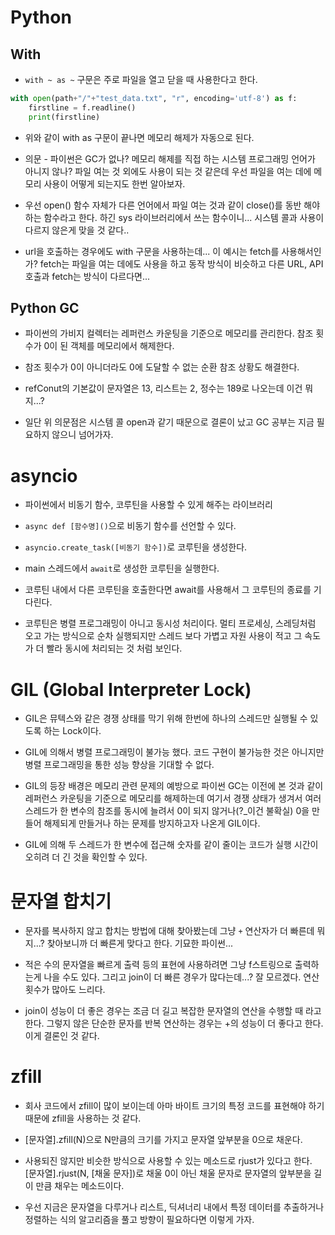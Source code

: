 # Python

## With

- `with ~ as ~` 구문은 주로 파일을 열고 닫을 때 사용한다고 한다. 

```python
with open(path+"/"+"test_data.txt", "r", encoding='utf-8') as f:
    firstline = f.readline()
    print(firstline)
```

- 위와 같이 with as 구문이 끝나면 메모리 해제가 자동으로 된다.

- 의문 - 파이썬은 GC가 없나? 메모리 해제를 직접 하는 시스템 프로그래밍 언어가 아니지 않나? 파일 여는 것 외에도 사용이 되는 것 같은데 우선 파일을 여는 데에 메모리 사용이 어떻게 되는지도 한번 알아보자.

- 우선 open() 함수 자체가 다른 언어에서 파일 여는 것과 같이 close()를 동반 해야 하는 함수라고 한다. 하긴 sys 라이브러리에서 쓰는 함수이니... 시스템 콜과 사용이 다르지 않은게 맞을 것 같다..

- url을 호출하는 경우에도 with 구문을 사용하는데... 이 예시는 fetch를 사용해서인가? fetch는 파일을 여는 데에도 사용을 하고 동작 방식이 비슷하고 다른 URL, API 호출과 fetch는 방식이 다르다면...

## Python GC

- 파이썬의 가비지 컬렉터는 레퍼런스 카운팅을 기준으로 메모리를 관리한다. 참조 횟수가 0이 된 객체를 메모리에서 해제한다.

- 참조 횟수가 0이 아니더라도 0에 도달할 수 없는 순환 참조 상황도 해결한다.

- refConut의 기본값이 문자열은 13, 리스트는 2, 정수는 189로 나오는데 이건 뭐지...?

- 일단 위 의문점은 시스템 콜 open과 같기 때문으로 결론이 났고 GC 공부는 지금 필요하지 않으니 넘어가자.

# asyncio

- 파이썬에서 비동기 함수, 코루틴을 사용할 수 있게 해주는 라이브러리

- `async def [함수명]()`으로 비동기 함수를 선언할 수 있다.

- `asyncio.create_task([비동기 함수])`로 코루틴을 생성한다.

- main 스레드에서 `await`로 생성한 코루틴을 실행한다.

- 코루틴 내에서 다른 코루틴을 호출한다면 await를 사용해서 그 코루틴의 종료를 기다린다. 

- 코루틴은 병렬 프로그래밍이 아니고 동시성 처리이다. 멀티 프로세싱, 스레딩처럼 오고 가는 방식으로 순차 실행되지만 스레드 보다 가볍고 자원 사용이 적고 그 속도가 더 빨라 동시에 처리되는 것 처럼 보인다. 

# GIL (Global Interpreter Lock)

- GIL은 뮤텍스와 같은 경쟁 상태를 막기 위해 한번에 하나의 스레드만 실행될 수 있도록 하는 Lock이다.

- GIL에 의해서 병렬 프로그래밍이 불가능 했다. 코드 구현이 불가능한 것은 아니지만 병렬 프로그래밍을 통한 성능 향상을 기대할 수 없다.

- GIL의 등장 배경은 메모리 관련 문제의 예방으로 파이썬 GC는 이전에 본 것과 같이 레퍼런스 카운팅을 기준으로 메모리를 해제하는데 여기서 경쟁 상태가 생겨서 여러 스레드가 한 변수의 참조를 동시에 늘려서 0이 되지 않거나(?_이건 불확실) 0을 만들어 해제되게 만들거나 하는 문제를 방지하고자 나온게 GIL이다.

- GIL에 의해 두 스레드가 한 변수에 접근해 숫자를 같이 줄이는 코드가 실행 시간이 오히려 더 긴 것을 확인할 수 있다.

# 문자열 합치기

- 문자를 복사하지 않고 합치는 방법에 대해 찾아봤는데 그냥 `+` 연산자가 더 빠른데 뭐지...? 찾아보니까 더 빠른게 맞다고 한다. 기묘한 파이썬...

- 적은 수의 문자열을 빠르게 출력 등의 표현에 사용하려면 그냥 f스트링으로 출력하는게 나을 수도 있다. 그리고 join이 더 빠른 경우가 많다는데...? 잘 모르겠다. 연산 횟수가 많아도 느리다.

- join이 성능이 더 좋은 경우는 조금 더 길고 복잡한 문자열의 연산을 수행할 때 라고 한다. 그렇지 않은 단순한 문자를 반복 연산하는 경우는 +의 성능이 더 좋다고 한다. 이게 결론인 것 같다.

# zfill

- 회사 코드에서 zfill이 많이 보이는데 아마 바이트 크기의 특정 코드를 표현해야 하기 때문에 zfill을 사용하는 것 같다.

- [문자열].zfill(N)으로 N만큼의 크기를 가지고 문자열 앞부분을 0으로 채운다.

- 사용되진 않지만 비슷한 방식으로 사용할 수 있는 메소드로 rjust가 있다고 한다. [문자열].rjust(N, [채울 문자])로 채울 0이 아닌 채울 문자로 문자열의 앞부분을 길이 만큼 채우는 메소드이다.

- 우선 지금은 문자열을 다루거나 리스트, 딕셔너리 내에서 특정 데이터를 추출하거나 정렬하는 식의 알고리즘을 풀고 방향이 필요하다면 이렇게 가자.